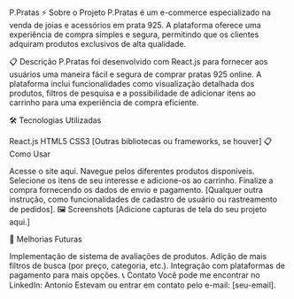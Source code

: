 P.Pratas
⚡ Sobre o Projeto
P.Pratas é um e-commerce especializado na venda de joias e acessórios em prata 925. A plataforma oferece uma experiência de compra simples e segura, permitindo que os clientes adquiram produtos exclusivos de alta qualidade.

📋 Descrição
P.Pratas foi desenvolvido com React.js para fornecer aos usuários uma maneira fácil e segura de comprar pratas 925 online. A plataforma inclui funcionalidades como visualização detalhada dos produtos, filtros de pesquisa e a possibilidade de adicionar itens ao carrinho para uma experiência de compra eficiente.

🛠️ Tecnologias Utilizadas

React.js
HTML5
CSS3
[Outras bibliotecas ou frameworks, se houver]
📋 Como Usar

Acesse o site aqui.
Navegue pelos diferentes produtos disponíveis.
Selecione os itens de seu interesse e adicione-os ao carrinho.
Finalize a compra fornecendo os dados de envio e pagamento.
[Qualquer outra instrução, como funcionalidades de cadastro de usuário ou rastreamento de pedidos].
🖼️ Screenshots
[Adicione capturas de tela do seu projeto aqui.]

🎯 Melhorias Futuras

Implementação de sistema de avaliações de produtos.
Adição de mais filtros de busca (por preço, categoria, etc.).
Integração com plataformas de pagamento para mais opções.
📞 Contato
Você pode me encontrar no LinkedIn: Antonio Estevam ou entrar em contato pelo e-mail: [seu-email].